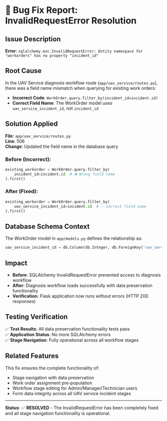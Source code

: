 # 🔧 Bug Fix Report: InvalidRequestError Resolution

## Issue Description
**Error**: `sqlalchemy.exc.InvalidRequestError: Entity namespace for "workorders" has no property "incident_id"`

## Root Cause
In the UAV Service diagnosis workflow route (`app/uav_service/routes.py`), there was a field name mismatch when querying for existing work orders:

- **Incorrect Code**: `WorkOrder.query.filter_by(incident_id=incident.id)`
- **Correct Field Name**: The WorkOrder model uses `uav_service_incident_id`, not `incident_id`

## Solution Applied
**File**: `app/uav_service/routes.py`  
**Line**: 506  
**Change**: Updated the field name in the database query

### Before (Incorrect):
```python
existing_workorder = WorkOrder.query.filter_by(
    incident_id=incident.id  # ❌ Wrong field name
).first()
```

### After (Fixed):
```python
existing_workorder = WorkOrder.query.filter_by(
    uav_service_incident_id=incident.id  # ✅ Correct field name
).first()
```

## Database Schema Context
The WorkOrder model in `app/models.py` defines the relationship as:
```python
uav_service_incident_id = db.Column(db.Integer, db.ForeignKey('uav_service_incidents.id'))
```

## Impact
- **Before**: SQLAlchemy InvalidRequestError prevented access to diagnosis workflow
- **After**: Diagnosis workflow loads successfully with data preservation functionality
- **Verification**: Flask application now runs without errors (HTTP 200 responses)

## Testing Verification
✅ **Test Results**: All data preservation functionality tests pass  
✅ **Application Status**: No more SQLAlchemy errors  
✅ **Stage Navigation**: Fully operational across all workflow stages

## Related Features
This fix ensures the complete functionality of:
- Stage navigation with data preservation
- Work order assignment pre-population
- Workflow stage editing for Admin/Manager/Technician users
- Form data integrity across all UAV service incident stages

---

**Status**: ✅ **RESOLVED** - The InvalidRequestError has been completely fixed and all stage navigation functionality is operational.

